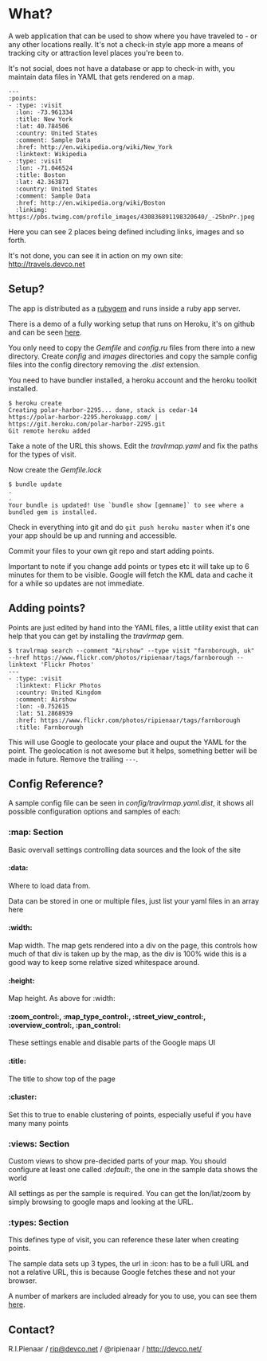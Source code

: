 What?
=====

A web application that can be used to show where you have traveled to - or any
other locations really.  It's not a check-in style app more a means of tracking
city or attraction level places you're been to.

It's not social, does not have a database or app to check-in with, you maintain
data files in YAML that gets rendered on a map.

```
---
:points:
- :type: :visit
  :lon: -73.961334
  :title: New York
  :lat: 40.784506
  :country: United States
  :comment: Sample Data
  :href: http://en.wikipedia.org/wiki/New_York
  :linktext: Wikipedia
- :type: :visit
  :lon: -71.046524
  :title: Boston
  :lat: 42.363871
  :country: United States
  :comment: Sample Data
  :href: http://en.wikipedia.org/wiki/Boston
  :linkimg: https://pbs.twimg.com/profile_images/430836891198320640/_-25bnPr.jpeg
```

Here you can see 2 places being defined including links, images and so forth.

It's not done, you can see it in action on my own site: http://travels.devco.net

Setup?
------

The app is distributed as a [rubygem](https://rubygems.org/gems/travlrmap) and runs
inside a ruby app server.

There is a demo of a fully working setup that runs on Heroku, it's on github and
can be seen [here](https://github.com/ripienaar/travlrmap-demo).

You only need to copy the *Gemfile* and *config.ru* files from there into a new
directory.  Create *config* and *images* directories and copy the sample config
files into the config directory removing the *.dist* extension.

You need to have bundler installed, a heroku account and the heroku toolkit
installed.

```
$ heroku create
Creating polar-harbor-2295... done, stack is cedar-14
https://polar-harbor-2295.herokuapp.com/ | https://git.heroku.com/polar-harbor-2295.git
Git remote heroku added
```

Take a note of the URL this shows.  Edit the *travlrmap.yaml* and fix the paths
for the types of visit.

Now create the *Gemfile.lock*

```
$ bundle update
.
.
Your bundle is updated! Use `bundle show [gemname]` to see where a bundled gem is installed.
```

Check in everything into git and do ```git push heroku master``` when it's one your
app should be up and running and accessible.

Commit your files to your own git repo and start adding points.

Important to note if you change add points or types etc it will take up to 6 minutes for
them to be visible.  Google will fetch the KML data and cache it for a while so updates
are not immediate.

Adding points?
--------------

Points are just edited by hand into the YAML files, a little utility exist that can help
that you can get by installing the *travlrmap* gem.

```
$ travlrmap search --comment "Airshow" --type visit "farnborough, uk" --href https://www.flickr.com/photos/ripienaar/tags/farnborough --linktext 'Flickr Photos'
---
- :type: :visit
  :linktext: Flickr Photos
  :country: United Kingdom
  :comment: Airshow
  :lon: -0.752615
  :lat: 51.2868939
  :href: https://www.flickr.com/photos/ripienaar/tags/farnborough
  :title: Farnborough
```

This will use Google to geolocate your place and ouput the YAML for the point. The geolocation
is not awesome but it helps, something better will be made in future. Remove the trailing ```---```.

Config Reference?
-----------------

A sample config file can be seen in *config/travlrmap.yaml.dist*, it shows all
possible configuration options and samples of each:

### :map: Section

Basic overvall settings controlling data sources and the look of the site

#### :data:
Where to load data from.

Data can be stored in one or multiple files, just list your yaml files in an array
here

#### :width:
Map width.  The map gets rendered into a div on the page, this controls how much of
that div is taken up by the map, as the div is 100% wide this is a good way to
keep some relative sized whitespace around.

#### :height:
Map height.  As above for :width:

#### :zoom_control:, :map_type_control:, :street_view_control:, :overview_control:, :pan_control:
These settings enable and disable parts of the Google maps UI

#### :title:
The title to show top of the page

#### :cluster:
Set this to true to enable clustering of points, especially useful if you have many many points

### :views: Section

Custom views to show pre-decided parts of your map.  You should configure at least
one called *:default:*, the one in the sample data shows the world

All settings as per the sample is required.  You can get the lon/lat/zoom by simply
browsing to google maps and looking at the URL.

### :types: Section

This defines type of visit, you can reference these later when creating points.

The sample data sets up 3 types, the url in :icon: has to be a full URL and not a
relative URL, this is because Google fetches these and not your browser.

A number of markers are included already for you to use, you can see them [here](https://github.com/ripienaar/travlrmap/tree/master/public/markers).

Contact?
--------

R.I.Pienaar / rip@devco.net / @ripienaar / http://devco.net/
